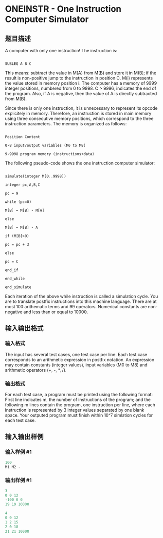 # ONEINSTR - One Instruction Computer Simulator

## 题目描述

 A computer with only one instruction! The instruction is:

```

SUBLEQ A B C

```

This means: subtract the value in M(A) from M(B) and store it in M(B); if the result is non-positive jump to the instruction in position C. M(i) represents the value stored in memory position i. The computer has a memory of 9999 integer positions, numbered from 0 to 9998. C > 9996, indicates the end of the program. Also, if A is negative, then the value of A is directly subtracted from M(B).

Since there is only one instruction, it is unnecessary to represent its opcode explicitely in memory. Therefore, an instruction is stored in main memory using three consecutive memory positions, which correspond to the three instruction parameters. The memory is organized as follows:

```

Position Content

0-8 input/output variables (M0 to M8)

9-9998 program memory (instructions+data)

```

The following pseudo-code shows the one instruction computer simulator:

```

simulate(integer M[0..9998])

integer pc,A,B,C

pc = 9

while (pc=0)

M[B] = M[B] - M[A]

else

M[B] = M[B] - A

if (M[B]>0)

pc = pc + 3

else

pc = C

end_if

end_while

end_simulate

```

Each iteration of the above while instruction is called a simulation cycle. You are to translate postfix instructions into this machine language. There are at most 100 arithematic terms and 99 operators. Numerical constants are non-negative and less than or equal to 10000.

## 输入输出格式

### 输入格式

The input has several test cases, one test case per line. Each test case corresponds to an arithmetic expression in postfix notation. An expression may contain constants (integer values), input variables (M0 to M8) and arithmetic operators (+, -, \*, /).

### 输出格式

For each test case, a program must be printed using the following format: First line indicates m, the number of instructions of the program; and the following m lines contain the program, one instruction per line, where each instruction is represented by 3 integer values separated by one blank space. Your outputed program must finish within 10^7 simlation cycles for each test case.

## 输入输出样例

### 输入样例 #1

```cpp
100
M1 M2 -
```


### 输出样例 #1

```cpp
3
0 0 12
-100 0 0
19 19 10000

4
0 0 12
1 2 15
2 0 18
21 21 10000
```


